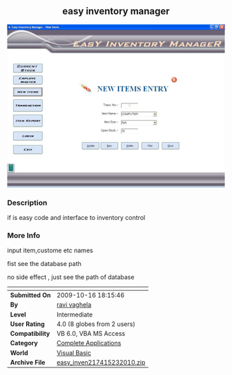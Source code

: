 ﻿<div align="center">

## easy inventory manager

<img src="PIC20102331205214.JPG">
</div>

### Description

if is easy code and interface to inventory control
 
### More Info
 
input item,custome etc names

fist see the database path

no side effect , just see the path of database


<span>             |<span>
---                |---
**Submitted On**   |2009-10-16 18:15:46
**By**             |[ravi vaghela](https://github.com/Planet-Source-Code/PSCIndex/blob/master/ByAuthor/ravi-vaghela.md)
**Level**          |Intermediate
**User Rating**    |4.0 (8 globes from 2 users)
**Compatibility**  |VB 6\.0, VBA MS Access
**Category**       |[Complete Applications](https://github.com/Planet-Source-Code/PSCIndex/blob/master/ByCategory/complete-applications__1-27.md)
**World**          |[Visual Basic](https://github.com/Planet-Source-Code/PSCIndex/blob/master/ByWorld/visual-basic.md)
**Archive File**   |[easy\_inven217415232010\.zip](https://github.com/Planet-Source-Code/ravi-vaghela-easy-inventory-manager__1-72886/archive/master.zip)








